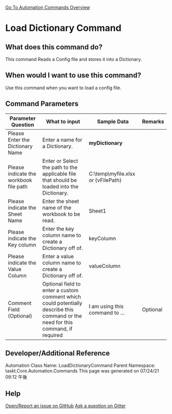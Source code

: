 <!--TITLE: Load Dictionary Command -->
<!-- SUBTITLE: a command in the Dictionary Commands group. -->
[Go To Automation Commands Overview](/automation-commands.md)


# Load Dictionary Command


## What does this command do?
This command Reads a Config file and stores it into a Dictionary.


## When would I want to use this command?
Use this command when you want to load a config file.


## Command Parameters
| Parameter Question   	| What to input  	|  Sample Data 	| Remarks  	|
| ---                    | ---               | ---           | ---       |
|Please Enter the Dictionary Name|Enter a name for a Dictionary.|**myDictionary**||
|Please indicate the workbook file path|Enter or Select the path to the applicable file that should be loaded into the Dictionary.|C:\temp\myfile.xlsx or {vFilePath}||
|Please indicate the Sheet Name|Enter the sheet name of the workbook to be read.|Sheet1||
|Please indicate the Key column|Enter the key column name to create a Dictionary off of.|keyColumn||
|Please indicate the Value Column|Enter a value column name to create a Dictionary off of.|valueColumn||
|Comment Field (Optional)|Optional field to enter a custom comment which could potentially describe this command or the need for this command, if required|I am using this command to ...|Optional|


## Developer/Additional Reference
Automation Class Name: LoadDictionaryCommand
Parent Namespace: taskt.Core.Automation.Commands
This page was generated on 07/24/21 09:12 午後


## Help
[Open/Report an issue on GitHub](https://github.com/saucepleez/taskt/issues/new)
[Ask a question on Gitter](https://gitter.im/taskt-rpa/Lobby)
